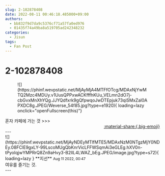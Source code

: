```yaml
---
slug: 2-102878408
date: 2022-08-11 00:46:18.485000+09:00
authors:
  - bb832f9d7da9c5376cf71a57fa0ed976
  - 01435f74a49ba8a519705ad242348232
categories:
  - Jisun
tags:
  - Fan Post
---
```


# 2-102878408

<div class="post-container" markdown="1">
<div class="content-container md-sidebar__scrollwrap" markdown="1">


<figure markdown="1">
![](https://phinf.wevpstatic.net/MjAyMjA4MTFfOTcg/MDAxNjYwMTQ2Mzc4MDUy.v1UusQPPxwACKfffhKUu_VELmn2dO7j-cbGvxMnXhYQg.JJYQdfxrk9gQfpwqoJwDTEpjuk73qiSMxZal0APXDC8g.JPEG/Weverse_54f85.jpg?type=e1920){ loading=lazy onclick="openFullscreen(this)"}
</figure>
혼자 카페에 가는 것 &gt;&gt;&gt;

</div>
</div>

<div style="text-align: right;" markdown="1">
<a href="https://weverse.io/fromis9/fanpost/2-102878408" style="text-align: right;">:material-share:{.big-emoji}</a>
</div>
---

<div class="comments-container md-sidebar__scrollwrap" markdown="1">
<div class="comment" markdown="1">
<div class='id-container' markdown="1">
![](https://phinf.wevpstatic.net/MjAyNDEyMTlfMTE5/MDAxNzM0NTgzMjY0NDEy.08FClE9gxLY-99LscoMUgQbKnrVicLFFWSqmAi3eGLEg.hXV0n-tPyoIqjwYMPRrQ8Zn9aHvy3-B2llL4LWAZ_bEg.JPEG/image.jpg?type=s72){ loading=lazy }
**<span class="artist">지선</span>** <small>Aug 11 2022, 00:47</small><br>
</div>
<div class='comment-body' markdown="1">
여유를 즐기는 것.
</div>
</div>
</div>
---

